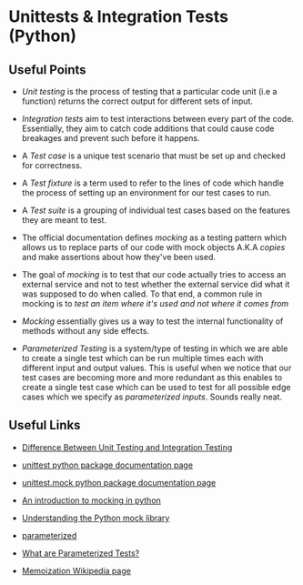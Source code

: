 # Unittests & Integration Tests (Python)

## Useful Points
- _Unit testing_ is the process of testing that a particular code unit (i.e a function) returns the correct output for different sets of input.

- _Integration tests_ aim to test interactions between every part of the code. Essentially, they aim to catch code additions that could cause code breakages and prevent such before it happens.

- A _Test case_ is a unique test scenario that must be set up and checked for correctness.

- A _Test fixture_ is a term used to refer to the lines of code which handle the process of setting up an environment for our test cases to run.

- A _Test suite_ is a grouping of individual test cases based on the features they are meant to test.

- The official documentation defines _mocking_ as a testing pattern which allows us to replace parts of our code with mock objects A.K.A _copies_ and make assertions about how they've been used.

- The goal of _mocking_ is to test that our code actually tries to access an external service and not to test whether the external service did what it was supposed to do when called. To that end, a common rule in mocking is to _test an item where it's used and not where it comes from_

- _Mocking_ essentially gives us a way to test the internal functionality of methods without any side effects.

- _Parameterized Testing_ is a system/type of testing in which we are able to create a single test which can be run multiple times each with different input and output values. This is useful when we notice that our test cases are becoming more and more redundant as this enables to create a single test case which can be used to test for all possible edge cases which we specify as _parameterized inputs_. Sounds really neat.



## Useful Links

- [Difference Between Unit Testing and Integration Testing](https://www.geeksforgeeks.org/difference-between-unit-testing-and-integration-testing/)

- [unittest python package documentation page](https://docs.python.org/3/library/unittest.html)

- [unittest.mock python package documentation page](https://docs.python.org/3/library/unittest.mock.html)

- [An introduction to mocking in python](https://www.toptal.com/python/an-introduction-to-mocking-in-python)

- [Understanding the Python mock library](https://realpython.com/python-mock-library/)

- [parameterized](https://pypi.org/project/parameterized/)

- [What are Parameterized Tests?](https://medium.com/@suman.maity112/parameterized-tests-8929080901ee)

- [Memoization Wikipedia page](https://en.wikipedia.org/wiki/Memoization)